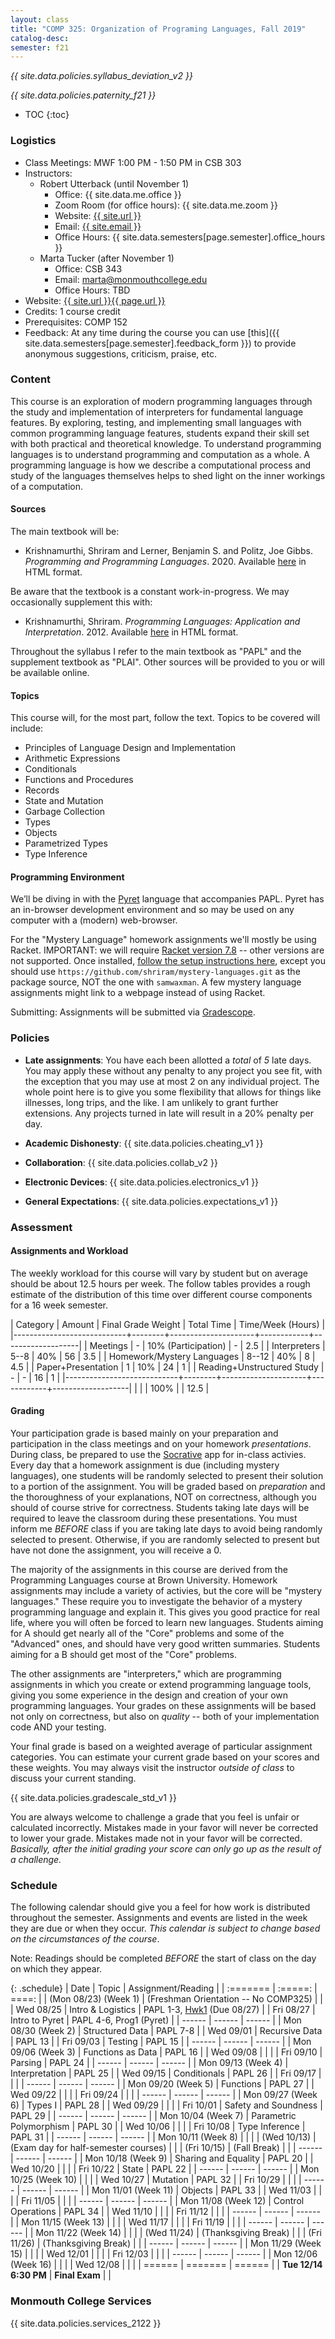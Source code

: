 ```yaml
---
layout: class
title: "COMP 325: Organization of Programing Languages, Fall 2019"
catalog-desc:
semester: f21
---
```


*{{ site.data.policies.syllabus_deviation_v2 }}*

*{{ site.data.policies.paternity_f21 }}*

* TOC
{:toc}

### Logistics

* Class Meetings: MWF 1:00 PM - 1:50 PM in CSB 303
* Instructors: 
  * Robert Utterback (until November 1)
    * Office: {{ site.data.me.office }}
    * Zoom Room (for office hours): {{ site.data.me.zoom }}
    * Website: <a href="{{ site.url }}">{{ site.url }}</a>
    * Email: <a href="mailto:{{ site.email }}">{{ site.email }}</a>
    * Office Hours: {{ site.data.semesters[page.semester].office_hours }}
  * Marta Tucker (after November 1)
    * Office: CSB 343
    * Email: <a href="mailto:marta@monmouthcollege.edu">marta@monmouthcollege.edu</a>
    * Office Hours: TBD
* Website: <a href="{{ site.url }}{{ page.url }}">{{ site.url }}{{ page.url }}</a>
* Credits: 1 course credit
* Prerequisites: COMP 152
* Feedback: At any time during the course you can use
  [this]({{ site.data.semesters[page.semester].feedback_form }}) to provide
  anonymous suggestions, criticism, praise, etc.

### Content

This course is an exploration of modern programming languages through
the study and implementation of interpreters for fundamental language
features. By exploring, testing, and implementing small languages with
common programming language features, students expand their skill set
with both practical and theoretical knowledge. To understand
programming languages is to understand programming and computation as
a whole. A programming language is how we describe a computational
process and study of the languages themselves helps to shed light on
the inner workings of a computation.

#### Sources

The main textbook will be:

* Krishnamurthi, Shriram and Lerner, Benjamin S. and Politz, Joe
Gibbs. *Programming and Programming Languages*. 2020. Available
[here](http://papl.cs.brown.edu/2020/) in HTML format.

Be aware that the textbook is a constant work-in-progress. We may
occasionally supplement this with:

* Krishnamurthi, Shriram. *Programming Languages: Application and
Interpretation*. 2012. Available
[here](http://cs.brown.edu/courses/cs173/2012/book/) in HTML format.

Throughout the syllabus I refer to the main textbook as "PAPL" and the
supplement textbook as "PLAI". Other sources will be provided to you
or will be available online.

#### Topics

This course will, for the most part, follow the text. Topics to be covered will include:

* Principles of Language Design and Implementation
* Arithmetic Expressions
* Conditionals
* Functions and Procedures
* Records
* State and Mutation
* Garbage Collection
* Types
* Objects
* Parametrized Types
* Type Inference

#### Programming Environment

We’ll be diving in with the [Pyret](https://www.pyret.org) language
that accompanies PAPL. Pyret has an in-browser development environment
and so may be used on any computer with a (modern) web-browser.

For the "Mystery Language" homework assignments we'll mostly be using
Racket. IMPORTANT: we will require [Racket version
7.8](https://download.racket-lang.org/racket-v7.8.html) -- other
versions are not supported. Once installed, [follow the setup
instructions
here](http://cs.brown.edu/courses/cs173/2018/web/mysteries/mystery-setup.xml),
except you should use
`https://github.com/shriram/mystery-languages.git` as the package
source, NOT the one with `samwaxman`. A few mystery language
assignments might link to a webpage instead of using Racket.

Submitting: Assignments will be submitted via
[Gradescope](https://www.gradescope.com/).

### Policies

* **Late assignments**: You have each been allotted a *total* of *5*
late days. You may apply these without any penalty to any project you
see fit, with the exception that you may use at most 2 on any
individual project. The whole point here is to give you some
flexibility that allows for things like illnesses, long trips, and the
like. I am unlikely to grant further extensions. Any projects turned
in late will result in a 20% penalty per day.

* **Academic Dishonesty**: {{ site.data.policies.cheating_v1 }}

* **Collaboration**: {{ site.data.policies.collab_v2 }}

* **Electronic Devices**: {{ site.data.policies.electronics_v1 }}

* **General Expectations**: {{ site.data.policies.expectations_v1 }}

### Assessment

#### Assignments and Workload

The weekly workload for this course will vary by student but on
average should be about 12.5 hours per week. The follow tables
provides a rough estimate of the distribution of this time over
different course components for a 16 week semester.

| Category                   | Amount |  Final Grade Weight | Total Time | Time/Week (Hours) |
|----------------------------+--------+---------------------+------------+-------------------|
| Meetings                   |      - | 10% (Participation) |          - |               2.5 |
| Interpreters               |   5--8 |                 40% |         56 |               3.5 |
| Homework/Mystery Languages |  8--12 |                 40% |          8 |               4.5 |
| Paper+Presentation         |      1 |                 10% |         24 |                 1 |
| Reading+Unstructured Study |      - |                   - |         16 |                 1 |
|----------------------------+--------+---------------------+------------+-------------------|
|                            |        |                100% |            |              12.5 |

#### Grading

Your participation grade is based mainly on your preparation and
participation in the class meetings and on your homework
*presentations*. During class, be prepared to use the
[Socrative](socrative.com) app for in-class activies. Every day that a
homework assignment is due (including mystery languages), one students
will be randomly selected to present their solution to a portion of
the assignment. You will be graded based on *preparation* and the
thoroughness of your explanations, NOT on correctness, although you
should of course strive for correctness. Students taking late days
will be required to leave the classroom during these
presentations. You must inform me *BEFORE* class if you are taking
late days to avoid being randomly selected to present. Otherwise, if
you are randomly selected to present but have not done the assignment,
you will receive a 0.

The majority of the assignments in this course are derived from the
Programming Languages course at Brown University. Homework assignments
may include a variety of activies, but the core will be "mystery
languages." These require you to investigate the behavior of a mystery
programming language and explain it. This gives you good practice for
real life, where you will often be forced to learn new
languages. Students aiming for A should get nearly all of the "Core"
problems and some of the "Advanced" ones, and should have very good
written summaries. Students aiming for a B should get most of the
"Core" problems.

The other assignments are "interpreters," which are programming
assignments in which you create or extend programming language tools,
giving you some experience in the design and creation of your own
programming languages. Your grades on these assignments will be based
not only on correctness, but also on *quality* -- both of your
implementation code AND your testing.

Your final grade is based on a weighted average of particular
assignment categories. You can estimate your current grade based on
your scores and these weights. You may always visit the instructor
*outside of class* to discuss your current standing.

{{ site.data.policies.gradescale_std_v1 }}

You are always welcome to challenge a grade that you feel is unfair or
calculated incorrectly. Mistakes made in your favor will never be
corrected to lower your grade. Mistakes made not in your favor will be
corrected. *Basically, after the initial grading your score can only
go up as the result of a challenge.*

### Schedule
The following calendar should give you a feel for how work is
distributed throughout the semester. Assignments and events are listed
in the week they are due or when they occur. *This calendar is subject
to change based on the circumstances of the course*.

Note: Readings should be completed *BEFORE* the start of class on the
day on which they appear.

{: .schedule}
| Date                  | Topic                                | Assignment/Reading                   |
| :=======              | :=====:                              | ====:                                |
| (Mon 08/23) (Week 1)  | (Freshman Orientation -- No COMP325) |                                      |
| Wed 08/25             | Intro & Logistics                    | PAPL 1-3, [Hwk1](./hwk1) (Due 08/27) |
| Fri 08/27             | Intro to Pyret                       | PAPL 4-6, Prog1 (Pyret)              |
| ------                | ------                               | ------                               |
| Mon 08/30 (Week 2)    | Structured Data                      | PAPL 7-8                             |
| Wed 09/01             | Recursive Data                       | PAPL 13                              |
| Fri 09/03             | Testing                              | PAPL 15                              |
| ------                | ------                               | ------                               |
| Mon 09/06 (Week 3)    | Functions as Data                    | PAPL 16                              |
| Wed 09/08             |                                      |                                      |
| Fri 09/10             | Parsing                              | PAPL 24                              |
| ------                | ------                               | ------                               |
| Mon 09/13 (Week 4)    | Interpretation                       | PAPL 25                              |
| Wed 09/15             | Conditionals                         | PAPL 26                              |
| Fri 09/17             |                                      |                                      |
| ------                | ------                               | ------                               |
| Mon 09/20 (Week 5)    | Functions                            | PAPL 27                              |
| Wed 09/22             |                                      |                                      |
| Fri 09/24             |                                      |                                      |
| ------                | ------                               | ------                               |
| Mon 09/27 (Week 6)    | Types I                              | PAPL 28                              |
| Wed 09/29             |                                      |                                      |
| Fri 10/01             | Safety and Soundness                 | PAPL 29                              |
| ------                | ------                               | ------                               |
| Mon 10/04 (Week 7)    | Parametric Polymorphism              | PAPL 30                              |
| Wed 10/06             |                                      |                                      |
| Fri 10/08             | Type Inference                       | PAPL 31                              |
| ------                | ------                               | ------                               |
| Mon 10/11 (Week 8)    |                                      |                                      |
| (Wed 10/13)           | (Exam day for half-semester courses) |                                      |
| (Fri 10/15)           | (Fall Break)                         |                                      |
| ------                | ------                               | ------                               |
| Mon 10/18 (Week 9)    | Sharing and Equality                 | PAPL 20                              |
| Wed 10/20             |                                      |                                      |
| Fri 10/22             | State                                | PAPL 22                              |
| ------                | ------                               | ------                               |
| Mon 10/25 (Week 10)   |                                      |                                      |
| Wed 10/27             | Mutation                             | PAPL 32                              |
| Fri 10/29             |                                      |                                      |
| ------                | ------                               | ------                               |
| Mon 11/01 (Week 11)   | Objects                              | PAPL 33                              |
| Wed 11/03             |                                      |                                      |
| Fri 11/05             |                                      |                                      |
| ------                | ------                               | ------                               |
| Mon 11/08 (Week 12)   | Control Operations                   | PAPL 34                              |
| Wed 11/10             |                                      |                                      |
| Fri 11/12             |                                      |                                      |
| ------                | ------                               | ------                               |
| Mon 11/15 (Week 13)   |                                      |                                      |
| Wed 11/17             |                                      |                                      |
| Fri 11/19             |                                      |                                      |
| ------                | ------                               | ------                               |
| Mon 11/22 (Week 14)   |                                      |                                      |
| (Wed 11/24)           | (Thanksgiving Break)                 |                                      |
| (Fri 11/26)           | (Thanksgiving Break)                 |                                      |
| ------                | ------                               | ------                               |
| Mon 11/29 (Week 15)   |                                      |                                      |
| Wed 12/01             |                                      |                                      |
| Fri 12/03             |                                      |                                      |
| ------                | ------                               | ------                               |
| Mon 12/06 (Week 16)   |                                      |                                      |
| Wed 12/08             |                                      |                                      |
| ======                | =======                              | ======                               |
| **Tue 12/14 6:30 PM** | **Final Exam**                       |                                      |

### Monmouth College Services

{{ site.data.policies.services_2122 }}

<!-- Local Variables: -->
<!-- eval: (orgtbl-mode) -->
<!-- End: -->

